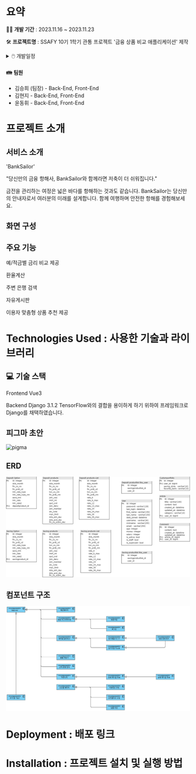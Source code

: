 # 요약
👩‍💻 <b>개발 기간</b> : 2023.11.16 ~ 2023.11.23

🛠️ <b>프로젝트명</b> : SSAFY 10기 1학기 관통 프로젝트 '금융 상품 비교 애플리케이션' 제작

<details>
<summary>🖱️ 개발일정</summary>
11월 13일

- 팀명, 서비스명, 대표색상, 추천알고리즘 구상
- 필요 API 키 발급(금융감독원, 한국수출입은행, 카카오맵)

11월 14일
- 서비스명 'banksailor' 확정
- 대표 색상 위주로 피그마 작성

11월 15일
- 컴포넌트, view 구조 구상

11월 16일
- 금융비교, 환율, 카카오맵, 게시판 별로 역할 분담
- 17일까지 백엔드 완성 목표

11월 17일
- 금융 비교: 윤동휘
- 환율, 카카오맵: 김승희
- 게시판: 김현지

11월 18일~19일 주말
- 유저모델
- 프로필 페이지
- 앱 로고 제작

11월 20일

11월 21일

</details>

#### 👪 팀원
- 김승희 (팀장) - Back-End, Front-End
- 김현지 - Back-End, Front-End
- 윤동휘 - Back-End, Front-End

# 프로젝트 소개
## 서비스 소개
'BankSailor'

"당신만의 금융 항해사, BankSailor와 함께라면 저축이 더 쉬워집니다."

금전을 관리하는 여정은 넓은 바다를 항해하는 것과도 같습니다. BankSailor는 당신만의 안내자로서 여러분의 미래를 설계합니다. 함께 여행하며 안전한 항해를 경험해보세요. 

## 화면 구성

## 주요 기능
예/적금별 금리 비교 제공

환율계산

주변 은행 검색

자유게시판

이용자 맞춤형 상품 추천 제공

# Technologies Used : 사용한 기술과 라이브러리
## 💻 기술 스택
Frontend
Vue3

Backend
Django 3.1.2
TensorFlow와의 결합을 용이하게 하기 위하여 프레임워크로 Django를 채택하였습니다.


## 피그마 초안
![pigma](./image/pigma.png)   
## ERD
![erd](./image/erd.png)   

## 컴포넌트 구조
![components](./image/components.png)   

# Deployment : 배포 링크
# Installation : 프로젝트 설치 및 실행 방법